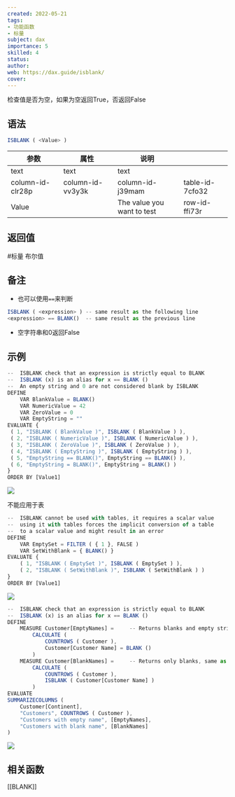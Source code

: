 ```yaml
---
created: 2022-05-21
tags: 
- 功能函数 
- 标量 
subject: dax
importance: 5
skilled: 4
status:
author:
web: https://dax.guide/isblank/
cover: 
---
```


检查值是否为空，如果为空返回True，否返回False

## 语法

```js
ISBLANK ( <Value> )
```

| 参数               | 属性               | 说明                         |                 |
| ---------------- | ---------------- | -------------------------- | --------------- |
| text             | text             | text                       |                 |
| column-id-clr28p | column-id-vv3y3k | column-id-j39mam           | table-id-7cfo32 |
| Value            |                  | The value you want to test | row-id-ffi73r   |

## 返回值

#标量 布尔值

## 备注

-   也可以使用`==`来判断

```js
ISBLANK ( <expression> ) -- same result as the following line
<expression> == BLANK()  -- same result as the previous line
```

-   空字符串和0返回False

## 示例

```js
--  ISBLANK check that an expression is strictly equal to BLANK
--  ISBLANK (x) is an alias for x == BLANK ()
--  An empty string and 0 are not considered blank by ISBLANK
DEFINE
    VAR BlankValue = BLANK()
    VAR NumericValue = 42
    VAR ZeroValue = 0
    VAR EmptyString = ""
EVALUATE {
 ( 1, "ISBLANK ( BlankValue )", ISBLANK ( BlankValue ) ),
 ( 2, "ISBLANK ( NumericValue )", ISBLANK ( NumericValue ) ),
 ( 3, "ISBLANK ( ZeroValue )", ISBLANK ( ZeroValue ) ),
 ( 4, "ISBLANK ( EmptyString )", ISBLANK ( EmptyString ) ),
 ( 5, "EmptyString == BLANK()", EmptyString == BLANK() ),
 ( 6, "EmptyString = BLANK()", EmptyString = BLANK() )
}
ORDER BY [Value1]
```

![](https://secure2.wostatic.cn/static/tc9K5u8K4Ws4611eGrzwe8/image.png)

不能应用于表

```js
--  ISBLANK cannot be used with tables, it requires a scalar value
--  using it with tables forces the implicit conversion of a table
--  to a scalar value and might result in an error
DEFINE
    VAR EmptySet = FILTER ( { 1 }, FALSE )
    VAR SetWithBlank = { BLANK() }
EVALUATE {
    ( 1, "ISBLANK ( EmptySet )", ISBLANK ( EmptySet ) ),
    ( 2, "ISBLANK ( SetWithBlank )", ISBLANK ( SetWithBlank ) )
}
ORDER BY [Value1]
```

![](https://secure2.wostatic.cn/static/6F4MpNoUkpVwquo1dKPDJm/image.png)

```js
--  ISBLANK check that an expression is strictly equal to BLANK
--  ISBLANK (x) is an alias for x == BLANK ()
DEFINE
    MEASURE Customer[EmptyNames] =     -- Returns blanks and empty string
        CALCULATE (
            COUNTROWS ( Customer ),
            Customer[Customer Name] = BLANK ()
        )
    MEASURE Customer[BlankNames] =     -- Returns only blanks, same as == BLANK()
        CALCULATE (
            COUNTROWS ( Customer ),
            ISBLANK ( Customer[Customer Name] )
        )
EVALUATE
SUMMARIZECOLUMNS (
    Customer[Continent],
    "Customers", COUNTROWS ( Customer ),
    "Customers with empty name", [EmptyNames],
    "Customers with blank name", [BlankNames]
)
```

![](https://secure2.wostatic.cn/static/sg8si7D4QnTvLEtiqEFwV5/image.png)

## 相关函数
[[BLANK]]